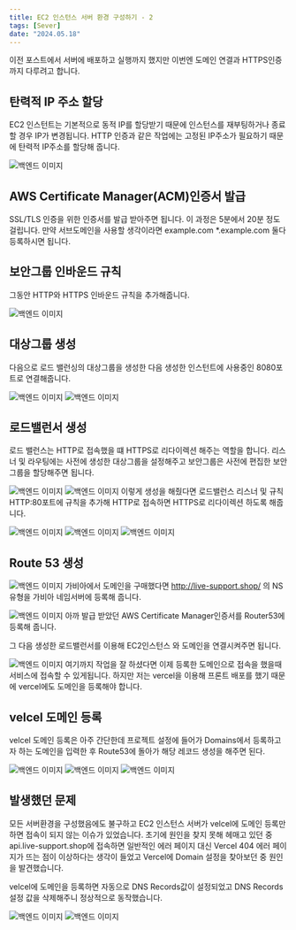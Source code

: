 ```yaml
---
title: EC2 인스턴스 서버 환경 구성하기 - 2
tags: [Sever]
date: "2024.05.18"
---
```

이전 포스트에서 서버에 배포하고 실행까지 했지만 이번엔 도메인 연결과 HTTPS인증까지 다루려고 합니다.

## 탄력적 IP 주소 할당 

EC2 인스턴트는 기본적으로 동적 IP를 할당받기 때문에 인스턴스를 재부팅하거나 종료할 경우 IP가 변경됩니다. HTTP 인증과 같은 작업에는 고정된 IP주소가 필요하기 때문에 탄력적 IP주소를 할당해 줍니다.

![백엔드 이미지](/img/sever/EC2InstenceLiveChatTwo/ip.png)
## AWS Certificate Manager(ACM)인증서 발급 

SSL/TLS 인증을 위한 인증서를 발급 받아주면 됩니다. 이 과정은 5분에서 20분 정도 걸립니다. 만약 서브도메인을 사용할 생각이라면 example.com *.example.com 둘다 등록하시면 됩니다.

## 보안그룹 인바운드 규칙 

그동안 HTTP와 HTTPS 인바운드 규칙을 추가해줍니다.

![백엔드 이미지](/img/sever/EC2InstenceLiveChatTwo/inbound.png)
## 대상그룹 생성 

다음으로 로드 밸런싱의 대상그룹을 생성한 다음 생성한 인스턴트에 사용중인 8080포트로 연결해줍니다.

![백엔드 이미지](/img/sever/EC2InstenceLiveChatTwo/tg.png)
![백엔드 이미지](/img/sever/EC2InstenceLiveChatTwo/tgPort.png)
## 로드밸런서 생성 

로드 밸런스는 HTTP로 접속했을 떄 HTTPS로 리다이렉션 해주는 역할을 합니다. 리스너 및 라우팅에는 사전에 생성한 대상그룹을 설정해주고 보안그룹은 사전에 편집한 보안그룹을 할당해주면 됩니다.

![백엔드 이미지](/img/sever/EC2InstenceLiveChatTwo/lbCreate.png)
![백엔드 이미지](/img/sever/EC2InstenceLiveChatTwo/lb.png)
이렇게 생성을 해줬다면 로드밸런스 리스너 및 규칙 HTTP:80포트에 규칙을 추가해 HTTP로 접속하면 HTTPS로 리다이렉션 하도록 해줍니다.

![백엔드 이미지](/img/sever/EC2InstenceLiveChatTwo/ifHttp80.png)
![백엔드 이미지](/img/sever/EC2InstenceLiveChatTwo/workhttp80.png)
![백엔드 이미지](/img/sever/EC2InstenceLiveChatTwo/http80.png)
## Route 53 생성 

![백엔드 이미지](/img/sever/EC2InstenceLiveChatTwo/route53host.png)
가비아에서 도메인을 구매했다면 http://live-support.shop/ 의 NS유형을 가비아 네임서버에 등록해 줍니다.

![백엔드 이미지](/img/sever/EC2InstenceLiveChatTwo/route53ns.png)
아까 발급 받았던 AWS Certificate Manager인증서를 Router53에 등록해 줍니다.

그 다음 생성한 로드밸런서를 이용해 EC2인스턴스 와 도메인을 연결시켜주면 됩니다.

![백엔드 이미지](/img/sever/EC2InstenceLiveChatTwo/route53api.png)
여기까지 작업을 잘 하셨다면 이제 등록한 도메인으로 접속을 했을때 서비스에 접속할 수 있게됩니다. 하지만 저는 vercel을 이용해 프론트 배포를 했기 때문에 vercel에도 도메인을 등록해야 합니다.

## velcel 도메인 등록 

velcel 도메인 등록은 아주 간단한데 프로젝트 설정에 들어가 Domains에서 등록하고자 하는 도메인을 입력한 후 Route53에 돌아가 해당 레코드 생성을 해주면 된다.

![백엔드 이미지](/img/sever/EC2InstenceLiveChatTwo/vercelAdd.png)
![백엔드 이미지](/img/sever/EC2InstenceLiveChatTwo/aRecode.png)
![백엔드 이미지](/img/sever/EC2InstenceLiveChatTwo/cname.png)
## 발생했던 문제 

모든 서버환경을 구성했음에도 불구하고 EC2 인스턴스 서버가 velcel에 도메인 등록만 하면 접속이 되지 않는 이슈가 있었습니다. 초기에 원인을 찾지 못해 헤매고 있던 중 api.live-support.shop에 접속하면 일반적인 에러 페이지 대신 Vercel 404 에러 페이지가 뜨는 점이 이상하다는 생각이 들었고 Vercel에 Domain 설정을 찾아보던 중 원인을 발견했습니다.

velcel에 도메인을 등록하면 자동으로 DNS Records값이 설정되었고 DNS Records설정 값을 삭제해주니 정상적으로 동작했습니다.

![백엔드 이미지](/img/sever/EC2InstenceLiveChatTwo/vercelDomain.png)
![백엔드 이미지](/img/sever/EC2InstenceLiveChatTwo/vercelDsn.png)